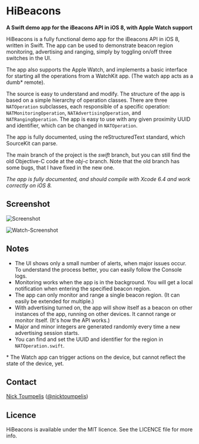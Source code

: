 HiBeacons
=========
**A Swift demo app for the iBeacons API in iOS 8, with Apple Watch support**

HiBeacons is a fully functional demo app for the iBeacons API in iOS 8, written in Swift. The app can be used to demonstrate beacon region monitoring, advertising and ranging, simply by toggling on/off three switches in the UI. 

The app also supports the Apple Watch, and implements a basic interface for starting all the operations from a WatchKit app. (The watch app acts as a dumb* remote).

The source is easy to understand and modify. The structure of the app is based on a simple hierarchy of operation classes. There are three `NATOperation` subclasses, each responsible of a specific operation: `NATMonitoringOperation`, `NATAdvertisingOperation`, and `NATRangingOperation`. The app is easy to use with any given proximity UUID and identifier, which can be changed in `NATOperation`.

The app is fully documented, using the reStructuredText standard, which SourceKit can parse.

The main branch of the project is the *swift* branch, but you can still find the old Objective-C code at the *obj-c* branch. Note that the old branch has some bugs, that I have fixed in the new one.

*The app is fully documented, and should compile with Xcode 6.4 and work correctly on iOS 8.*

## Screenshot

![Screenshot](https://github.com/nicktoumpelis/HiBeacons/blob/swift/screenshot.png)

![Watch-Screenshot](https://github.com/nicktoumpelis/HiBeacons/blob/swift/watch-screenshot.png)

## Notes

- The UI shows only a small number of alerts, when major issues occur. To understand the process better, you can easily follow the Console logs.
- Monitoring works when the app is in the background. You will get a local notification when entering the specified beacon region.
- The app can only monitor and range a single beacon region. (It can easily be extended for multiple.)
- With advertising turned on, the app will show itself as a beacon on other instances of the app, running on other devices. It cannot range or monitor itself. (It's how the API works.)
- Major and minor integers are generated randomly every time a new advertising session starts.
- You can find and set the UUID and identifier for the region in `NATOperation.swift`.

\* The Watch app can trigger actions on the device, but cannot reflect the state of the device, yet.

## Contact

[Nick Toumpelis](http://github.com/nicktoumpelis) ([@nicktoumpelis](https://twitter.com/nicktoumpelis))

## Licence

HiBeacons is available under the MIT licence. See the LICENCE file for more info.
